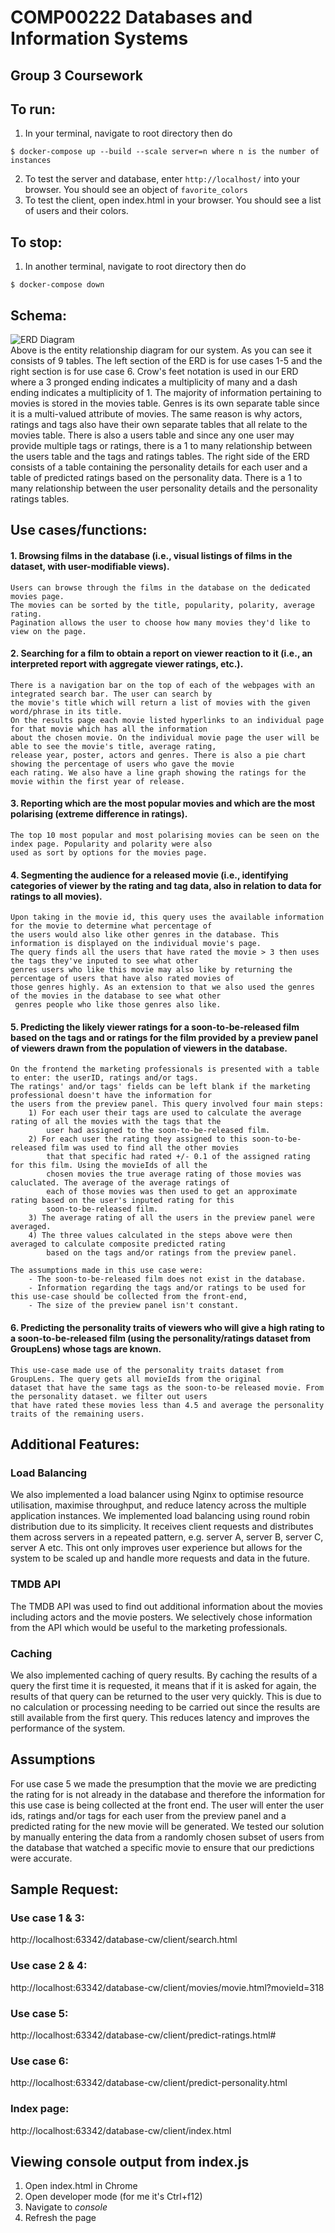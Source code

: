 # COMP00222 Databases and Information Systems  
## Group 3 Coursework

## To run:
1. In your terminal, navigate to root directory then do  
```
$ docker-compose up --build --scale server=n where n is the number of instances 
```
2. To test the server and database, enter `http://localhost/` into your browser. You should see an object of `favorite_colors`  
3. To test the client, open index.html in your browser. You should see a list of users and their colors.  

## To stop:
1. In another terminal, navigate to root directory then do 
```
$ docker-compose down
```

## Schema:
![ERD Diagram](https://github.com/ryanchuah/database-cw/tree/main/imgs/erd.png?raw=true)  
Above is the entity relationship diagram for our system. As you can see it consists of 9 tables. The left section of the ERD is for use cases 1-5 and the right section is for use case 6. Crow's feet notation is used in our ERD where a 3 pronged ending indicates a multiplicity of many and a dash ending indicates a multiplicity of 1. The majority of information pertaining to movies is stored in the movies table. Genres is its own separate table since it is a multi-valued attribute of movies. The same reason is why actors, ratings and tags also have their own separate tables that all relate to the movies table. There is also a users table and since any one user may provide multiple tags or ratings, there is a 1 to many relationship between the users table and the tags and ratings tables. The right side of the ERD consists of a table containing the personality details for each user and a table of predicted ratings based on the personality data. There is a 1 to many relationship between the user personality details and the personality ratings tables.

## Use cases/functions:
#### 1. Browsing films in the database (i.e., visual listings of films in the dataset, with user-modifiable views).
    Users can browse through the films in the database on the dedicated movies page. 
    The movies can be sorted by the title, popularity, polarity, average rating.
    Pagination allows the user to choose how many movies they'd like to view on the page.
#### 2. Searching for a film to obtain a report on viewer reaction to it (i.e., an interpreted report with aggregate viewer ratings, etc.).
    There is a navigation bar on the top of each of the webpages with an integrated search bar. The user can search by 
    the movie's title which will return a list of movies with the given word/phrase in its title.
    On the results page each movie listed hyperlinks to an individual page for that movie which has all the information 
    about the chosen movie. On the individual movie page the user will be able to see the movie's title, average rating,
    release year, poster, actors and genres. There is also a pie chart showing the percentage of users who gave the movie
    each rating. We also have a line graph showing the ratings for the movie within the first year of release.
#### 3. Reporting which are the most popular movies and which are the most polarising (extreme difference in ratings).
    The top 10 most popular and most polarising movies can be seen on the index page. Popularity and polarity were also 
    used as sort by options for the movies page.
#### 4. Segmenting the audience for a released movie (i.e., identifying categories of viewer by the rating and tag data, also in relation to data for ratings to all movies).
    Upon taking in the movie id, this query uses the available information for the movie to determine what percentage of 
    the users would also like other genres in the database. This information is displayed on the individual movie's page.
    The query finds all the users that have rated the movie > 3 then uses the tags they've inputed to see what other 
    genres users who like this movie may also like by returning the percentage of users that have also rated movies of 
    those genres highly. As an extension to that we also used the genres of the movies in the database to see what other
     genres people who like those genres also like.
#### 5. Predicting the likely viewer ratings for a soon-to-be-released film based on the tags and or ratings for the film provided by a preview panel of viewers drawn from the population of viewers in the database.
    On the frontend the marketing professionals is presented with a table to enter: the userID, ratings and/or tags. 
    The ratings' and/or tags' fields can be left blank if the marketing professional doesn't have the information for 
    the users from the preview panel. This query involved four main steps:
        1) For each user their tags are used to calculate the average rating of all the movies with the tags that the 
            user had assigned to the soon-to-be-released film.
        2) For each user the rating they assigned to this soon-to-be-released film was used to find all the other movies 
            that that specific had rated +/- 0.1 of the assigned rating for this film. Using the movieIds of all the 
            chosen movies the true average rating of those movies was caluclated. The average of the average ratings of 
            each of those movies was then used to get an approximate rating based on the user's inputed rating for this 
            soon-to-be-released film.
        3) The average rating of all the users in the preview panel were averaged.
        4) The three values calculated in the steps above were then averaged to calculate composite predicted rating 
            based on the tags and/or ratings from the preview panel.

    The assumptions made in this use case were:
        - The soon-to-be-released film does not exist in the database.
        - Information regarding the tags and/or ratings to be used for this use-case should be collected from the front-end,
        - The size of the preview panel isn't constant.
     
#### 6. Predicting the personality traits of viewers who will give a high rating to a soon-to-be-released film (using the personality/ratings dataset from GroupLens) whose tags are known.
    This use-case made use of the personality traits dataset from GroupLens. The query gets all movieIds from the original 
    dataset that have the same tags as the soon-to-be released movie. From the personality dataset. we filter out users 
    that have rated these movies less than 4.5 and average the personality traits of the remaining users.


## Additional Features:
### Load Balancing  
We also implemented a load balancer using Nginx to optimise resource utilisation, maximise throughput, and reduce latency across the multiple application instances. We implemented load balancing using round robin distribution due to its simplicity. It receives client requests and distributes them across servers in a repeated pattern, e.g. server A, server B, server C, server A etc. This ont only improves user experience but allows for the system to be scaled up and handle more requests and data in the future.  

### TMDB API
The TMDB API was used to find out additional information about the movies including actors and the movie posters.
We selectively chose information from the API which would be useful to the marketing professionals.

### Caching  
We also implemented caching of query results. By caching the results of a query the first time it is requested, it means that if it is asked for again, the results of that query can be returned to the user very quickly. This is due to no calculation or processing needing to be carried out since the results are still available from the first query. This reduces latency and improves the performance of the system.

## Assumptions
For use case 5 we made the presumption that the movie we are predicting the rating for is not already in the database 
and therefore the information for this use case is being collected at the front end. The user will enter the user ids, 
ratings and/or tags for each user from the preview panel and a predicted rating for the new movie will be generated. 
We tested our solution by manually entering the data from a randomly chosen subset of users from the database that watched 
a specific movie to ensure that our predictions were accurate.


## Sample Request:
### Use case 1 & 3:
http://localhost:63342/database-cw/client/search.html

### Use case 2 & 4:
http://localhost:63342/database-cw/client/movies/movie.html?movieId=318

### Use case 5:
http://localhost:63342/database-cw/client/predict-ratings.html#

### Use case 6:
http://localhost:63342/database-cw/client/predict-personality.html

### Index page:
http://localhost:63342/database-cw/client/index.html



## Viewing console output from index.js
1. Open index.html in Chrome
2. Open developer mode (for me it's Ctrl+f12)
3. Navigate to _console_
4. Refresh the page
    
